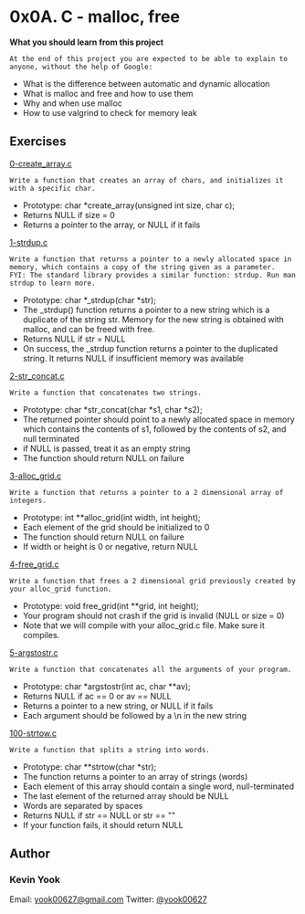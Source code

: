 # 0x0A. C - malloc, free

**What you should learn from this project**

    At the end of this project you are expected to be able to explain to anyone, without the help of Google:

* What is the difference between automatic and dynamic allocation
* What is malloc and free and how to use them
* Why and when use malloc
* How to use valgrind to check for memory leak

## Exercises

[0-create_array.c](./0-create_array.c)
```
Write a function that creates an array of chars, and initializes it with a specific char.
```
* Prototype: char *create_array(unsigned int size, char c);
* Returns NULL if size = 0
* Returns a pointer to the array, or NULL if it fails

[1-strdup.c](./1-strdup.c)
```
Write a function that returns a pointer to a newly allocated space in memory, which contains a copy of the string given as a parameter.
FYI: The standard library provides a similar function: strdup. Run man strdup to learn more.
```
* Prototype: char *_strdup(char *str);
* The _strdup() function returns a pointer to a new string which is a duplicate of the string str. Memory for the new string is obtained with malloc, and can be freed with free.
* Returns NULL if str = NULL
* On success, the _strdup function returns a pointer to the duplicated string. It returns NULL if insufficient memory was available

[2-str_concat.c](./2-str_concat.c)
```
Write a function that concatenates two strings.
```
* Prototype: char *str_concat(char *s1, char *s2);
* The returned pointer should point to a newly allocated space in memory which contains the contents of s1, followed by the contents of s2, and null terminated
* if NULL is passed, treat it as an empty string
* The function should return NULL on failure

[3-alloc_grid.c](./3-alloc_grid.c)
```
Write a function that returns a pointer to a 2 dimensional array of integers.
```
* Prototype: int **alloc_grid(int width, int height);
* Each element of the grid should be initialized to 0
* The function should return NULL on failure
* If width or height is 0 or negative, return NULL

[4-free_grid.c](./4-free_grid.c)
```
Write a function that frees a 2 dimensional grid previously created by your alloc_grid function.
```
* Prototype: void free_grid(int **grid, int height);
* Your program should not crash if the grid is invalid (NULL or size = 0)
* Note that we will compile with your alloc_grid.c file. Make sure it compiles.

[5-argstostr.c](./5-argstostr.c)
```
Write a function that concatenates all the arguments of your program.
```
* Prototype: char *argstostr(int ac, char **av);
* Returns NULL if ac == 0 or av == NULL
* Returns a pointer to a new string, or NULL if it fails
* Each argument should be followed by a \n in the new string

[100-strtow.c](./100-strtow.c)
```
Write a function that splits a string into words.
```
* Prototype: char **strtow(char *str);
* The function returns a pointer to an array of strings (words)
* Each element of this array should contain a single word, null-terminated
* The last element of the returned array should be NULL
* Words are separated by spaces
* Returns NULL if str == NULL or str == ""
* If your function fails, it should return NULL

## Author
### Kevin Yook 
Email: <yook00627@gmail.com> Twitter: [@yook00627](https://twitter.com/yook00627)
